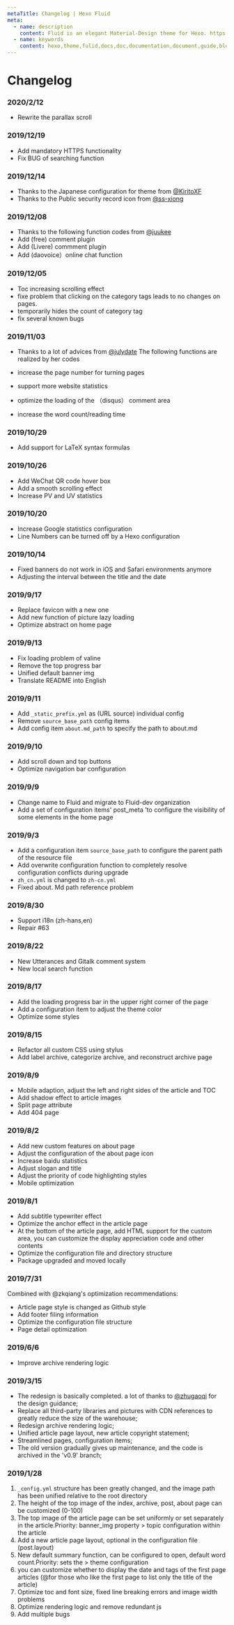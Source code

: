 ```yaml
---
metaTitle: Changelog | Hexo Fluid
meta:
  - name: description
    content: Fluid is an elegant Material-Design theme for Hexo. https://github.com/fluid-dev/hexo-theme-fluid
  - name: keywords
    content: hexo,theme,fulid,docs,doc,documentation,document,guide,blog,post,article
---
```


# Changelog

### 2020/2/12

- Rewrite the parallax scroll

### 2019/12/19

- Add mandatory HTTPS functionality
- Fix BUG of searching function 

### 2019/12/14

- Thanks to the Japanese configuration for theme from [@KiritoXF](https://github.com/KiritoXF)
- Thanks to the Public security record icon from [@ss-xiong](https://github.com/ss-xiong) 

### 2019/12/08

- Thanks to the following function codes from [@juukee](https://github.com/juukee)
- Add (free) comment plugin
- Add (Livere) commment plugin
- Add (daovoice）online chat function

### 2019/12/05

- Toc increasing scrolling effect
- fixe problem that clicking on the category tags leads to no changes on pages.
- temporarily hides the count of category tag 
- fix several known bugs


### 2019/11/03

- Thanks to a lot of advices from [@julydate](https://github.com/julydate)
  The following functions are realized by her codes 

- increase the page number for turning pages
- support more website statistics
- optimize the loading of the （disqus） comment area
- increase the word count/reading time


### 2019/10/29

- Add support for LaTeX syntax formulas

### 2019/10/26

- Add WeChat QR code hover box
- Add a smooth scrolling effect
- Increase PV and UV statistics

### 2019/10/20

- Increase Google statistics configuration
- Line Numbers can be turned off by a Hexo configuration

### 2019/10/14

- Fixed banners do not work in iOS and Safari environments anymore
- Adjusting the interval between the title and the date

### 2019/9/17

- Replace favicon with a new one 
- Add new function of picture lazy loading
- Optimize abstract on home page
### 2019/9/13

- Fix loading problem of valine
- Remove the top progress bar
- Unified default banner img 
- Translate README into English

### 2019/9/11

- Add `_static_prefix.yml` as (URL source) individual config 
- Remove `source_base_path` config items
- Add config item `about.md_path` to specify the path to about.md

### 2019/9/10

- Add scroll down and top buttons
- Optimize navigation bar configuration


### 2019/9/9

- Change name to Fluid and migrate to Fluid-dev organization
- Add a set of configuration items' post_meta 'to configure the visibility of some elements in the home page


### 2019/9/3

- Add a configuration item `source_base_path` to configure the parent path of the resource file
- Add overwrite configuration function to completely resolve configuration conflicts during upgrade
- `zh_cn.yml` is changed to `zh-cn.yml`
- Fixed about. Md path reference problem

### 2019/8/30

- Support i18n (zh-hans,en)
- Repair #63

### 2019/8/22

- New Utterances and Gitalk comment system
- New local search function

### 2019/8/17

- Add the loading progress bar in the upper right corner of the page
- Add a configuration item to adjust the theme color
- Optimize some styles


### 2019/8/15

- Refactor all custom CSS using stylus
- Add label archive, categorize archive, and reconstruct archive page


### 2019/8/9

- Mobile adaption, adjust the left and right sides of the article and TOC
- Add shadow effect to article images
- Split page attribute
- Add 404 page

### 2019/8/2

- Add new custom features on about page 
- Adjust the configuration of the about page icon
- Increase baidu statistics
- Adjust slogan and title
- Adjust the priority of code highlighting styles
- Mobile optimization


### 2019/8/1

- Add subtitle typewriter effect
- Optimize the anchor effect in the article page
- At the bottom of the article page, add HTML support for the custom area, you can customize the display appreciation code and other contents
- Optimize the configuration file and directory structure
- Package upgraded and moved locally
### 2019/7/31

Combined with @zkqiang's optimization recommendations:
- Article page style is changed as  Github style
- Add footer filing information
- Optimize the configuration file structure
- Page detail optimization
### 2019/6/6

- Improve archive rendering logic

### 2019/3/15

- The redesign is basically completed. a lot of thanks to [@zhugaoqi](https://github.com/zhugaoqi) for the design guidance;
- Replace all third-party libraries and pictures with CDN references to greatly reduce the size of the warehouse;
- Redesign archive rendering logic;
- Unified article page layout, new article copyright statement;
- Streamlined pages, configuration items;
- The old version gradually gives up maintenance, and the code is archived in the 'v0.9' branch;

### 2019/1/28

1. `_config.yml` structure has been greatly changed, and the image path has been unified relative to the root directory
2. The height of the top image of the index, archive, post, about page can be customized (0-100)
3. The top image of the article page can be set uniformly or set separately in the article.Priority: banner_img property > topic configuration within the article
4. Add a new article page layout, optional in the configuration file (post.layout)
5. New default summary function, can be configured to open, default word count.Priority: <!-- more --> sets the > theme configuration
6. you can customize whether to display the date and tags of the first page articles (@for those who like the first page to list only the title of the article)
7. Optimize toc and font size, fixed line breaking errors and image width problems
8. Optimize rendering logic and remove redundant js
9. Add multiple bugs
